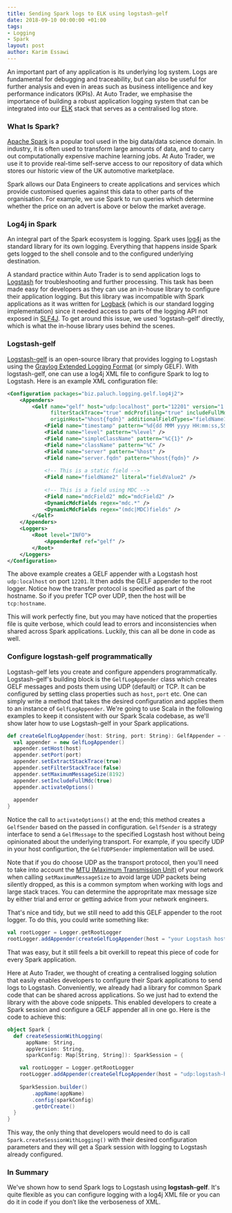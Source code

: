 ```yaml
---
title: Sending Spark logs to ELK using logstash-gelf
date: 2018-09-10 00:00:00 +01:00
tags:
- Logging
- Spark
layout: post
author: Karim Essawi
---
```


An important part of any application is its underlying log system. Logs are fundamental for debugging and traceability, but can also be useful for further analysis and even in areas such as business intelligence and key performance indicators (KPIs). At Auto Trader, we emphasise the importance of building a robust application logging system that can be integrated into our [ELK](https://www.elastic.co/elk-stack) stack that serves as a centralised log store.

### What Is Spark?
[Apache Spark](https://spark.apache.org/) is a popular tool used in the big data/data science domain. In industry, it is often used to transform large amounts of data, and to carry out computationally expensive machine learning jobs. At Auto Trader, we use it to provide real-time self-serve access to our repository of data which stores our historic view of the UK automotive marketplace.

Spark allows our Data Engineers to create applications and services which provide customised queries against this data to other parts of the organisation. For example, we use Spark to run queries which determine whether the price on an advert is above or below the market average.

### Log4j in Spark
An integral part of the Spark ecosystem is logging. Spark uses [log4j](https://logging.apache.org/log4j/2.x/) as the standard library for its own logging. Everything that happens inside Spark gets logged to the shell console and to the configured underlying destination.

A standard practice within Auto Trader is to send application logs to [Logstash](https://www.elastic.co/products/logstash) for troubleshooting and further processing. This task has been made easy for developers as they can use an in-house library to configure their application logging. But this library was incompatible with Spark applications as it was written for [Logback](https://logback.qos.ch/) (which is our standard logging implementation) since it needed access to parts of the logging API not exposed in [SLF4J](https://www.slf4j.org/). To get around this issue, we used ‘logstash-gelf’ directly, which is what the in-house library uses behind the scenes.

### Logstash-gelf
[Logstash-gelf](https://github.com/mp911de/logstash-gelf) is an open-source library that provides logging to Logstash using the [Graylog Extended Logging Format](http://docs.graylog.org/en/2.4/pages/gelf.html) (or simply GELF). With logstash-gelf, one can use a log4j XML file to configure Spark to log to Logstash. Here is an example XML configuration file:

```xml
<Configuration packages="biz.paluch.logging.gelf.log4j2">
    <Appenders>
        <Gelf name="gelf" host="udp:localhost" port="12201" version="1.1" extractStackTrace="true"
              filterStackTrace="true" mdcProfiling="true" includeFullMdc="true" maximumMessageSize="8192"
              originHost="%host{fqdn}" additionalFieldTypes="fieldName1=String,fieldName2=Double,fieldName3=Long">
            <Field name="timestamp" pattern="%d{dd MMM yyyy HH:mm:ss,SSS}" />
            <Field name="level" pattern="%level" />
            <Field name="simpleClassName" pattern="%C{1}" />
            <Field name="className" pattern="%C" />
            <Field name="server" pattern="%host" />
            <Field name="server.fqdn" pattern="%host{fqdn}" />
            
            <!-- This is a static field -->
            <Field name="fieldName2" literal="fieldValue2" />
             
            <!-- This is a field using MDC -->
            <Field name="mdcField2" mdc="mdcField2" /> 
            <DynamicMdcFields regex="mdc.*" />
            <DynamicMdcFields regex="(mdc|MDC)fields" />
        </Gelf>
    </Appenders>
    <Loggers>
        <Root level="INFO">
            <AppenderRef ref="gelf" />			
        </Root>
    </Loggers>
</Configuration>   
```

The above example creates a GELF appender with a Logstash host `udp:localhost` on port `12201`. It then adds the GELF appender to the root logger. Notice how the transfer protocol is specified as part of the hostname. So if you prefer TCP over UDP, then the host will be `tcp:hostname`.

This will work perfectly fine, but you may have noticed that the properties file is quite verbose, which could lead to errors and inconsistencies when shared across Spark applications. Luckily, this can all be done in code as well.

### Configure logstash-gelf programmatically
Logstash-gelf lets you create and configure appenders programmatically. Logstash-gelf's building block is the `GelfLogAppender` class which creates GELF messages and posts them using UDP (default) or TCP. It can be configured by setting class properties such as `host`, `port` etc. One can simply write a method that takes the desired configuration and applies them to an instance of `GelfLogAppender`. We're going to use Scala in the following examples to keep it consistent with our Spark Scala codebase, as we'll show later how to use Logstash-gelf in your Spark applications.

```scala
def createGelfLogAppender(host: String, port: String): GelfAppender = {
  val appender = new GelfLogAppender()
  appender.setHost(host)
  appender.setPort(port)
  appender.setExtractStackTrace(true)
  appender.setFilterStackTrace(false)
  appender.setMaximumMessageSize(8192)
  appender.setIncludeFullMdc(true)
  appender.activateOptions()
  
  appender
} 
```

Notice the call to `activateOptions()` at the end; this method creates a `GelfSender` based on the passed in configuration. `GelfSender` is a strategy interface to send a `GelfMessage` to the specified Logstash host without being opinionated about the underlying transport. For example, if you specify UDP in your host configurtion, the `GelfUDPSender` implementation will be used.

Note that if you do choose UDP as the transport protocol, then you'll need to take into account the [MTU (Maximum Transmission Unit)](https://en.wikipedia.org/wiki/Maximum_transmission_unit) of your network when calling `setMaximumMessageSize` to avoid large UDP packets being silently dropped, as this is a common symptom when working with logs and large stack traces. You can  determine the appropritate max message size by either trial and error or getting advice from your network engineers.

That's nice and tidy, but we still need to add this GELF appender to the root logger. To do this, you could write something like:

```scala
val rootLogger = Logger.getRootLogger
rootLogger.addAppender(createGelfLogAppender(host = "your Logstash host", port = port))
```

That was easy, but it still feels a bit overkill to repeat this piece of code for every Spark application.

Here at Auto Trader, we thought of creating a centralised logging solution that easily enables developers to configure their Spark applications to send logs to Logstash. Conveniently, we already had a library for common Spark code that can be shared across applications. So we just had to extend the library with the above code snippets. This enabled developers to create a Spark session and configure a GELF appender all in one go. Here is the code to achieve this:

```scala
object Spark {
  def createSessionWithLogging(
      appName: String,
      appVersion: String,
      sparkConfig: Map[String, String]): SparkSession = {

    val rootLogger = Logger.getRootLogger
    rootLogger.addAppender(createGelfLogAppender(host = "udp:logstash-host.your-network", port = 123))
    
    SparkSession.builder()
        .appName(appName)
        .config(sparkConfig)
        .getOrCreate()
  }
}
```

This way, the only thing that developers would need to do is call `Spark.createSessionWithLogging()` with their desired configuration parameters and they will get a Spark session with logging to Logstash already configured.

### In Summary 
We've shown how to send Spark logs to Logstash using **logstash-gelf**. It's quite flexible as you can configure logging with a log4j XML file or you can do it in code if you don’t like the verboseness of XML.
